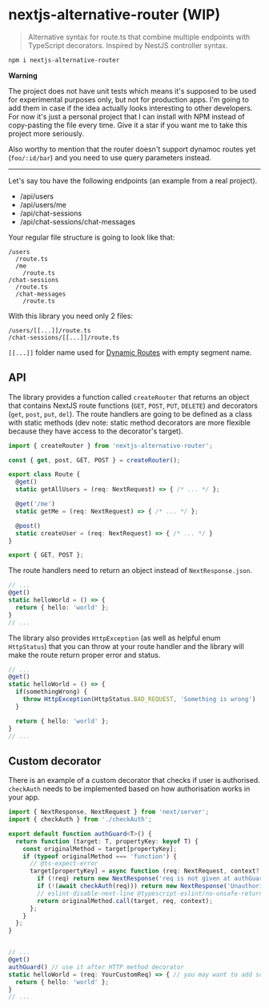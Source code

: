 # nextjs-alternative-router (WIP)

> Alternative syntax for route.ts that combine multiple endpoints with TypeScript decorators. Inspired by NestJS controller syntax.

```sh
npm i nextjs-alternative-router
```

**Warning**

The project does not have unit tests which means it's supposed to be used for experimental purposes only, but not for production apps. I'm going to add them in case if the idea actually looks interesting to other developers. For now it's just a personal project that I can install with NPM instead of copy-pasting the file every time. Give it a star if you want me to take this project more seriously.

Also worthy to mention that the router doesn't support dynamoc routes yet (`foo/:id/bar`) and you need to use query parameters instead.

----------------

Let's say tou have the following endpoints (an example from a real project).

- /api/users
- /api/users/me
- /api/chat-sessions
- /api/chat-sessions/chat-messages

Your regular file structure is going to look like that:

```
/users
  /route.ts
  /me
    /route.ts
/chat-sessions
  /route.ts
  /chat-messages
    /route.ts
```

With this library you need only 2 files:

```
/users/[[...]]/route.ts
/chat-sessions/[[...]]/route.ts
```

`[[...]]` folder name used for [Dynamic Routes](https://nextjs.org/docs/app/building-your-application/routing/dynamic-routes) with empty segment name.

## API

The library provides a function called `createRouter` that returns an object that contains NextJS route functions (`GET`, `POST`, `PUT`, `DELETE`) and decorators (`get`, `post`, `put`, `del`). The route handlers are going to be defined as a class with static methods (dev note: static method decorators are more flexible because they have access to the decorator's target).

```ts
import { createRouter } from 'nextjs-alternative-router';

const { get, post, GET, POST } = createRouter();

export class Route {
  @get()
  static getAllUsers = (req: NextRequest) => { /* ... */ };

  @get('/me')
  static getMe = (req: NextRequest) => { /* ... */ };

  @post()
  static createUser = (req: NextRequest) => { /* ... */ }
}

export { GET, POST };
```

The route handlers need to return an object instead of `NextResponse.json`.

```ts
// ...
@get()
static helloWorld = () => {
  return { hello: 'world' };
}
// ...
```

The library also provides `HttpException` (as well as helpful enum `HttpStatus`) that you can throw at your route handler and the library will make the route return proper error and status.

```ts
// ...
@get()
static helloWorld = () => {
  if(somethingWrong) {
    throw HttpException(HttpStatus.BAD_REQUEST, 'Something is wrong')
  }

  return { hello: 'world' };
}
// ...
```

## Custom decorator

There is an example of a custom decorator that checks if user is authorised. `checkAuth` needs to be implemented based on how authorisation works in your app.

```ts
import { NextResponse, NextRequest } from 'next/server';
import { checkAuth } from './checkAuth';

export default function authGuard<T>() {
  return function (target: T, propertyKey: keyof T) {
    const originalMethod = target[propertyKey];
    if (typeof originalMethod === 'function') {
      // @ts-expect-error
      target[propertyKey] = async function (req: NextRequest, context?: any) {
        if (!req) return new NextResponse('req is not given at authGuard', { status: 401 });
        if (!(await checkAuth(req))) return new NextResponse('Unauthorised', { status: 401 });
        // eslint-disable-next-line @typescript-eslint/no-unsafe-return
        return originalMethod.call(target, req, context);
      };
    }
  };
}

```
```ts

// ...
@get()
authGuard() // use it after HTTP method decorator
static helloWorld = (req: YourCustomReq) => { // you may want to add some extra properties to req (current user for example) at checkAuth
  return { hello: 'world' };
}
// ...
```











